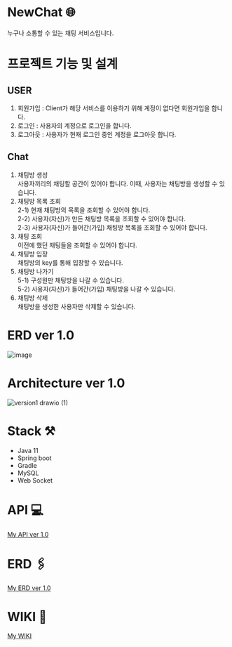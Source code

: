 # NewChat 🌐
누구나 소통할 수 있는 채팅 서비스입니다.

# 프로젝트 기능 및 설계 

## USER
1. 회원가입 : Client가 해당 서비스를 이용하기 위해 계정이 없다면 회원가입을 합니다.
2. 로그인 : 사용자의 계정으로 로그인을 합니다.
3. 로그아웃 : 사용자가 현재 로그인 중인 계정을 로그아웃 합니다.

## Chat

1. 채팅방 생성 <br>사용자끼리의 채팅할 공간이 있어야 합니다. 이때, 사용자는 채팅방을 생성할 수 있습니다.
2. 채팅방 목록 조회 
<br> 2-1) 현재 채팅방의 목록을 조회할 수 있어야 합니다.
<br> 2-2) 사용자(자신)가 만든 채팅방 목록을 조회할 수 있어야 합니다.
<br>2-3) 사용자(자신)가 들어간(가입) 채팅방 목록을 조회할 수 있어야 합니다.
3. 채팅 조회
<br>이전에 했던 채팅들을 조회할 수 있어야 합니다.
4. 채팅방 입장
<br> 채팅방의 key를 통해 입장할 수 있습니다.
5. 채팅방 나가기
<br> 5-1) 구성원만 채팅방을 나갈 수 있습니다.
<br> 5-2) 사용자(자신)가 들어간(가입) 채팅방을 나갈 수 있습니다.
6. 채팅방 삭제
<br>채팅방을 생성한 사용자만 삭제할 수 있습니다.

# ERD ver 1.0 
![image](https://user-images.githubusercontent.com/119172260/236689573-141d01e8-7992-4827-8721-f2ca09adb72e.png)
# Architecture ver 1.0


![version1 drawio (1)](https://user-images.githubusercontent.com/119172260/235178812-62b8b029-537b-4670-a387-cb2bd3b7432c.png)


# Stack ⚒️
- Java 11
- Spring boot
- Gradle
- MySQL
- Web Socket

# API 💻

[My API ver 1.0](https://www.notion.so/NewChat-147b4c7ceb5f48d0911f4b7af08dbd66?pvs=4#d2e4e87a42504e389faedd257e1aac15)

# ERD 🖇️

[My ERD ver 1.0](https://github.com/yeb0/NewChat/wiki/Architecture,-ERD-ver-1.0)

# WIKI 📜
[My WIKI](https://github.com/yeb0/NewChat/wiki)

